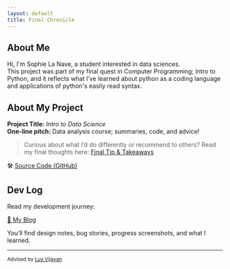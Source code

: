 ```yaml
---
layout: default
title: Final Chronicle
---
```


## About Me

Hi, I'm Sophie La Nave, a student interested in data sciences.  
This project was part of my final quest in Computer Programming; Intro to Python, and it reflects what I’ve learned about python as a coding language and applications of python's easily read syntax.

## About My Project

**Project Title:** *Intro to Data Science*   
**One-line pitch:** Data analysis course; summaries, code, and advice!

> Curious about what I’d do differently or recommend to others? Read my final thoughts here: [Final Tip & Takeaways](_posts/2025-05-23-tip.md)

🛠️ [Source Code (GitHub)]([https://github.com/Sophie-La-Nave/Sophie-La-Nave.github.io)  

## Dev Log

Read my development journey:  

[📝 My Blog](blog.html)

You’ll find design notes, bug stories, progress screenshots, and what I learned.

---

<small>Advised by [Lux Vijayan](mailto:laxmiv2@illinois.edu)</small>
